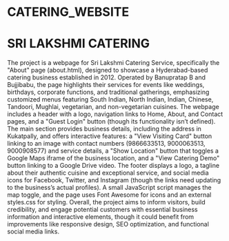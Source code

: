 # CATERING_WEBSITE
# SRI LAKSHMI CATERING


The project is a webpage for Sri Lakshmi Catering Service, specifically the "About" page (about.html), designed to showcase a Hyderabad-based catering business established in 2012. Operated by Banupratap B and Bujjibabu, the page highlights their services for events like weddings, birthdays, corporate functions, and traditional gatherings, emphasizing customized menus featuring South Indian, North Indian, Indian, Chinese, Tandoori, Mughlai, vegetarian, and non-vegetarian cuisines. The webpage includes a header with a logo, navigation links to Home, About, and Contact pages, and a "Guest Login" button (though its functionality isn’t defined). The main section provides business details, including the address in Kukatpally, and offers interactive features: a "View Visiting Card" button linking to an image with contact numbers (9866633513, 9000063513, 9000908577) and service details, a "Show Location" button that toggles a Google Maps iframe of the business location, and a "View Catering Demo" button linking to a Google Drive video. The footer displays a logo, a tagline about their authentic cuisine and exceptional service, and social media icons for Facebook, Twitter, and Instagram (though the links need updating to the business’s actual profiles). A small JavaScript script manages the map toggle, and the page uses Font Awesome for icons and an external styles.css for styling. Overall, the project aims to inform visitors, build credibility, and engage potential customers with essential business information and interactive elements, though it could benefit from improvements like responsive design, SEO optimization, and functional social media links.
